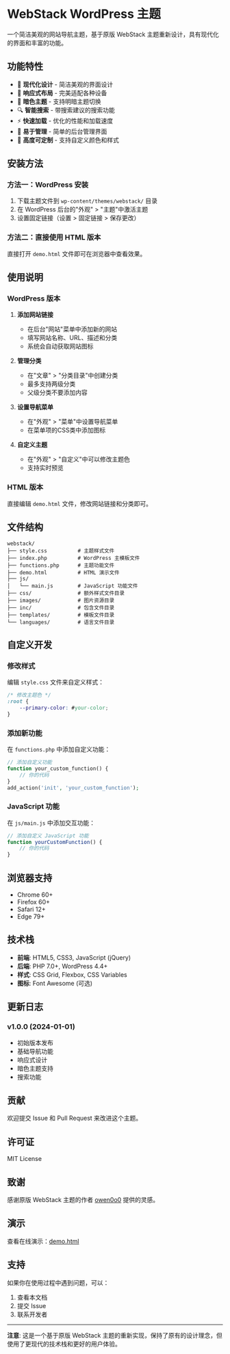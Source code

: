 # WebStack WordPress 主题

一个简洁美观的网站导航主题，基于原版 WebStack 主题重新设计，具有现代化的界面和丰富的功能。

## 功能特性

- 🎨 **现代化设计** - 简洁美观的界面设计
- 📱 **响应式布局** - 完美适配各种设备
- 🌙 **暗色主题** - 支持明暗主题切换
- 🔍 **智能搜索** - 带搜索建议的搜索功能
- ⚡ **快速加载** - 优化的性能和加载速度
- 🎯 **易于管理** - 简单的后台管理界面
- 🔧 **高度可定制** - 支持自定义颜色和样式

## 安装方法

### 方法一：WordPress 安装

1. 下载主题文件到 `wp-content/themes/webstack/` 目录
2. 在 WordPress 后台的"外观" > "主题"中激活主题
3. 设置固定链接（设置 > 固定链接 > 保存更改）

### 方法二：直接使用 HTML 版本

直接打开 `demo.html` 文件即可在浏览器中查看效果。

## 使用说明

### WordPress 版本

1. **添加网站链接**
   - 在后台"网站"菜单中添加新的网站
   - 填写网站名称、URL、描述和分类
   - 系统会自动获取网站图标

2. **管理分类**
   - 在"文章" > "分类目录"中创建分类
   - 最多支持两级分类
   - 父级分类不要添加内容

3. **设置导航菜单**
   - 在"外观" > "菜单"中设置导航菜单
   - 在菜单项的CSS类中添加图标

4. **自定义主题**
   - 在"外观" > "自定义"中可以修改主题色
   - 支持实时预览

### HTML 版本

直接编辑 `demo.html` 文件，修改网站链接和分类即可。

## 文件结构

```
webstack/
├── style.css          # 主题样式文件
├── index.php          # WordPress 主模板文件
├── functions.php      # 主题功能文件
├── demo.html          # HTML 演示文件
├── js/
│   └── main.js        # JavaScript 功能文件
├── css/               # 额外样式文件目录
├── images/            # 图片资源目录
├── inc/               # 包含文件目录
├── templates/         # 模板文件目录
└── languages/         # 语言文件目录
```

## 自定义开发

### 修改样式

编辑 `style.css` 文件来自定义样式：

```css
/* 修改主题色 */
:root {
    --primary-color: #your-color;
}
```

### 添加新功能

在 `functions.php` 中添加自定义功能：

```php
// 添加自定义功能
function your_custom_function() {
    // 你的代码
}
add_action('init', 'your_custom_function');
```

### JavaScript 功能

在 `js/main.js` 中添加交互功能：

```javascript
// 添加自定义 JavaScript 功能
function yourCustomFunction() {
    // 你的代码
}
```

## 浏览器支持

- Chrome 60+
- Firefox 60+
- Safari 12+
- Edge 79+

## 技术栈

- **前端**: HTML5, CSS3, JavaScript (jQuery)
- **后端**: PHP 7.0+, WordPress 4.4+
- **样式**: CSS Grid, Flexbox, CSS Variables
- **图标**: Font Awesome (可选)

## 更新日志

### v1.0.0 (2024-01-01)
- 初始版本发布
- 基础导航功能
- 响应式设计
- 暗色主题支持
- 搜索功能

## 贡献

欢迎提交 Issue 和 Pull Request 来改进这个主题。

## 许可证

MIT License

## 致谢

感谢原版 WebStack 主题的作者 [owen0o0](https://github.com/owen0o0) 提供的灵感。

## 演示

查看在线演示：[demo.html](demo.html)

## 支持

如果你在使用过程中遇到问题，可以：

1. 查看本文档
2. 提交 Issue
3. 联系开发者

---

**注意**: 这是一个基于原版 WebStack 主题的重新实现，保持了原有的设计理念，但使用了更现代的技术栈和更好的用户体验。

